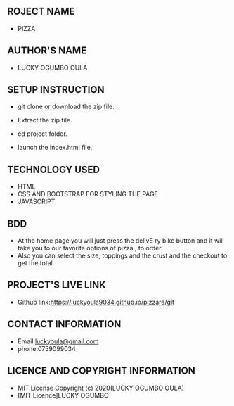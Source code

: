 ## ROJECT NAME
- PIZZA
## AUTHOR'S NAME
- LUCKY OGUMBO OULA
## SETUP INSTRUCTION
- git clone or download the zip file.

- Extract the zip file.

- cd project folder.

- launch the index.html file.
## TECHNOLOGY USED
- HTML
- CSS AND BOOTSTRAP FOR STYLING THE PAGE
- JAVASCRIPT
## BDD
- At the home page you will just press the delivE  ry bike button and it will take you to our favorite options of pizza , to order .
- Also you can select the size, toppings and the crust and the checkout to get the total.
## PROJECT'S LIVE LINK
- Github link:https://luckyoula9034.github.io/pizzare/git 
## CONTACT INFORMATION
- Email:luckyoula@gmail.com
- phone:0759099034
## LICENCE AND COPYRIGHT INFORMATION
- MIT License Copyright (c) 2020(LUCKY OGUMBO OULA)
- [MIT Licence]LUCKY OGUMBO
